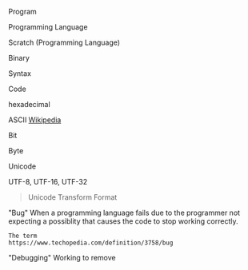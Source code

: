 Program

Programming Language

Scratch (Programming Language)

Binary

Syntax

Code

hexadecimal

ASCII
    [Wikipedia](https://en.wikipedia.org/wiki/ASCII)

Bit

Byte

Unicode

UTF-8, UTF-16, UTF-32
> Unicode Transform Format

"Bug"
    When a programming language fails due to the programmer not expecting a possiblity that causes the code to stop working correctly.

    The term 
    https://www.techopedia.com/definition/3758/bug

"Debugging"
    Working to remove
